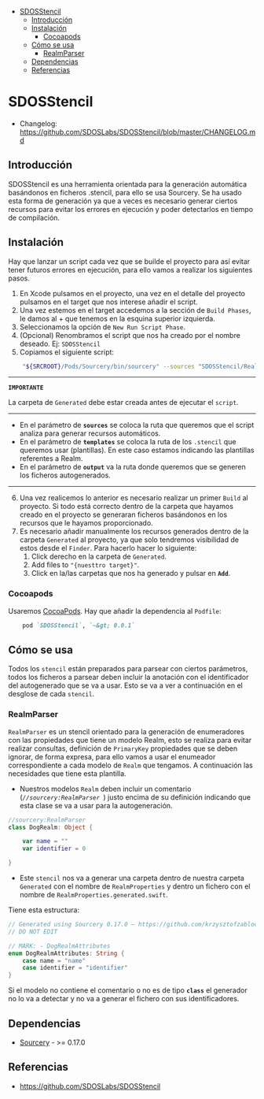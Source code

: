 - [SDOSStencil](#SDOSStencil)
  - [Introducción](#Introducci%C3%B3n)
  - [Instalación](#Instalaci%C3%B3n)
    - [Cocoapods](#Cocoapods)
  - [Cómo se usa](#C%C3%B3mo-se-usa)
    - [RealmParser](#RealmParser)
  - [Dependencias](#Dependencias)
  - [Referencias](#Referencias)

# SDOSStencil

- Changelog: https://github.com/SDOSLabs/SDOSStencil/blob/master/CHANGELOG.md

## Introducción
SDOSStencil es una herramienta orientada para la generación automática basándonos en ficheros .stencil, para ello se usa Sourcery.
Se ha usado esta forma de generación ya que a veces es necesario generar ciertos recursos para evitar los errores en ejecución y poder detectarlos en tiempo de compilación.

## Instalación

Hay que lanzar un script cada vez que se builde el proyecto para así evitar tener futuros errores en ejecución, para ello vamos a realizar los siguientes pasos.

1. En Xcode pulsamos en el proyecto, una vez en el detalle del proyecto pulsamos en el target que nos interese añadir el script.
2. Una vez estemos en el target accedemos a la sección de `Build Phases`, le damos al + que tenemos en la esquina superior izquierda.
3. Seleccionamos la opción de `New Run Script Phase`.
4. (Opcional) Renombramos el script que nos ha creado por el nombre deseado. Ej: `SDOSStencil`
5. Copiamos el siguiente script:

```sh
    "${SRCROOT}/Pods/Sourcery/bin/sourcery" --sources "SDOSStencil/RealmModels" --templates "${SRCROOT}/Pods/SDOSStencil/src/Templates/Realm/" --output "SDOSStencil/Generated/"
```

***

**`IMPORTANTE`**

La carpeta de `Generated` debe estar creada antes de ejecutar el `script`.

***

- En el parámetro de **`sources`** se coloca la ruta que queremos que el script analiza para generar recursos automáticos.
- En el parámetro de **`templates`** se coloca la ruta de los `.stencil` que queremos usar (plantillas). En este caso estamos indicando las plantillas referentes a Realm.
- En el parámetro de **`output`** va la ruta donde queremos que se generen los ficheros autogenerados.

***

6. Una vez realicemos lo anterior es necesario realizar un primer `Build` al proyecto. Si todo está correcto dentro de la carpeta que hayamos creado en el proyecto se generaran ficheros basándonos en los recursos que le hayamos proporcionado.
7. Es necesario añadir manualmente los recursos generados dentro de la carpeta `Generated` al proyecto, ya que solo tendremos visibilidad de estos desde el `Finder`. Para hacerlo hacer lo siguiente:
   1. Click derecho en la carpeta de `Generated`.
   2. Add files to `"{nuesttro target}"`.
   3. Click en la/las carpetas que nos ha generado y pulsar en **`Add`**.

### Cocoapods

Usaremos [CocoaPods](https://cocoapods.org). Hay que añadir la dependencia al `Podfile`:

```ruby
    pod `SDOSStencil`, `~&gt; 0.0.1`
```

## Cómo se usa

Todos los `stencil` están preparados para parsear con ciertos parámetros, todos los ficheros a parsear deben incluir la anotación con el identificador del autogenerado que se va a usar. Esto se va a ver a continuación en el desglose de cada `stencil`.

### RealmParser

`RealmParser` es un stencil orientado para la generación de enumeradores con las propiedades que tiene un modelo Realm, esto se realiza para evitar realizar consultas, definición de `PrimaryKey` propiedades que se deben ignorar, de forma expresa, para ello vamos a usar el enumeador correspondiente a cada modelo de `Realm` que tengamos. A continuación las necesidades que tiene esta plantilla.

- Nuestros modelos `Realm` deben incluir un comentario (_`//sourcery:RealmParser
`_) justo encima de su definición indicando que esta clase se va a usar para la autogeneración.

```swift
//sourcery:RealmParser
class DogRealm: Object {

    var name = ""
    var identifier = 0

}
```

- Este `stencil` nos va a generar una carpeta dentro de nuestra carpeta `Generated` con el nombre de `RealmProperties` y dentro un fichero con el nombre de `RealmProperties.generated.swift`.

Tiene esta estructura:

```swift
// Generated using Sourcery 0.17.0 — https://github.com/krzysztofzablocki/Sourcery
// DO NOT EDIT

// MARK: - DogRealmAttributes
enum DogRealmAttributes: String {
    case name = "name"
    case identifier = "identifier"
}
```

Si el modelo no contiene el comentario o no es de tipo **`class`** el generador no lo va a detectar y no va a generar el fichero con sus identificadores.

## Dependencias
* [Sourcery](https://github.com/krzysztofzablocki/Sourcery) - &gt;= 0.17.0

## Referencias
* https://github.com/SDOSLabs/SDOSStencil